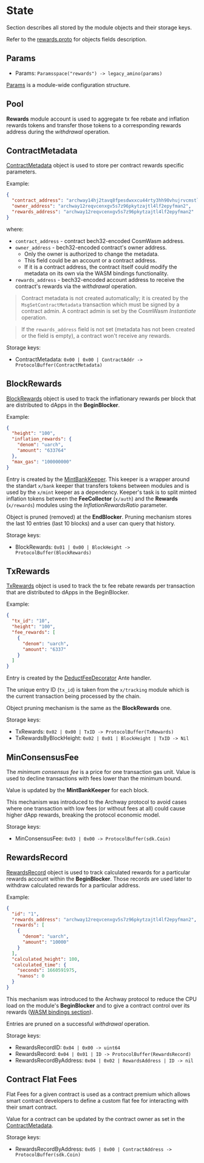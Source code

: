 <!--
order: 1
-->

# State

Section describes all stored by the module objects and their storage keys.

Refer to the [rewards.proto](../../../proto/archway/rewards/v1/rewards.proto) for objects fields description.

## Params

- Params: `Paramsspace("rewards") -> legacy_amino(params)`

[Params](../../../proto/archway/rewards/v1/rewards.proto#L11) is a module-wide configuration structure.

## Pool

**Rewards** module account is used to aggregate tx fee rebate and inflation rewards tokens and transfer those tokens to a corresponding rewards address during the *withdrawal* operation.

## ContractMetadata

[ContractMetadata](../../../proto/archway/rewards/v1/rewards.proto#L31) object is used to store per contract rewards specific parameters.

Example:

```json
{
  "contract_address": "archway14hj2tavq8fpesdwxxcu44rty3hh90vhujrvcmstl4zr3txmfvw9sy85n2u",
  "owner_address": "archway12reqvcenxgv5s7z96pkytzajtl4lf2epyfman2",
  "rewards_address": "archway12reqvcenxgv5s7z96pkytzajtl4lf2epyfman2"
}
```

where:

* `contract_address` - contract bech32-encoded CosmWasm address.
* `owner_address` - bech32-encoded contract's owner address.
  * Only the owner is authorized to change the metadata.
  * This field could be an account or a contract address.
  * If it is a contract address, the contract itself could modify the metadata on its own via the WASM bindings functionality.
* `rewards_address` - bech32-encoded account address to receive the contract's rewards via the *withdrawal* operation.

> Contract metadata is not created automatically; it is created by the `MsgSetContractMetadata` transaction which must be signed by a contract admin.
> A contract admin is set by the CosmWasm *Instantiate* operation.

> If the `rewards_address` field is not set (metadata has not been created or the field is empty), a contract won't receive any rewards.

Storage keys:

- ContractMetadata: `0x00 | 0x00 | ContractAddr -> ProtocolBuffer(ContractMetadata)`

## BlockRewards

[BlockRewards](../../../proto/archway/rewards/v1/rewards.proto#L46) object is used to track the inflationary rewards per block that are distributed to dApps in the **BeginBlocker**.

Example:

```json
{
  "height": "100",
  "inflation_rewards": {
    "denom": "uarch",
    "amount": "633764"
  },
  "max_gas": "100000000"
}
```

Entry is created by the [MintBankKeeper](../mintbankkeeper/keeper.go#L25).
This keeper is a wrapper around the standart `x/bank` keeper that transfers tokens between modules and is used by the `x/mint` keeper as a dependency.
Keeper's task is to split minted inflation tokens between the **FeeCollector** (`x/auth`) and the **Rewards** (`x/rewards`) modules using the *InflationRewardsRatio* parameter.

Object is pruned (removed) at the **EndBlocker**.
Pruning mechanism stores the last 10 entries (last 10 blocks) and a user can query that history.

Storage keys:

* BlockRewards: `0x01 | 0x00 | BlockHeight -> ProtocolBuffer(BlockRewards)`

## TxRewards

[TxRewards](../../../proto/archway/rewards/v1/rewards.proto#L60) object is used to track the tx fee rebate rewards per transaction that are distributed to dApps in the BeginBlocker.

Example:

```json
{
  "tx_id": "10",
  "height": "100",
  "fee_rewards": [
    {
      "denom": "uarch",
      "amount": "6337"
    }
  ]
}
```

Entry is created by the [DeductFeeDecorator](03_ante_handlers.md#DeductFeeDecorator) Ante handler.

The unique entry ID (`tx_id`) is taken from the `x/tracking` module which is the current transaction being processed by the chain.

Object pruning mechanism is the same as the **BlockRewards** one.

Storage keys:

* TxRewards: `0x02 | 0x00 | TxID -> ProtocolBuffer(TxRewards)`
* TxRewardsByBlockHeight:  `0x02 | 0x01 | BlockHeight | TxID -> Nil`

## MinConsensusFee

The *minimum consensus fee* is a price for one transaction gas unit. Value is used to decline transactions with fees lower than the minimum bound.

Value is updated by the **MintBankKeeper** for each block.

This mechanism was introduced to the Archway protocol to avoid cases where one transaction with low fees (or without fees at all) could cause higher dApp rewards, breaking the protocol economic model.

Storage keys:

* MinConsensusFee: `0x03 | 0x00 -> ProtocolBuffer(sdk.Coin)`

## RewardsRecord

[RewardsRecord](../../../proto/archway/rewards/v1/rewards.proto#L78) object is used to track calculated rewards for a particular rewards account within the **BeginBlocker**.
Those records are used later to withdraw calculated rewards for a particular address.

Example:

```json
{
  "id": "1",
  "rewards_address": "archway12reqvcenxgv5s7z96pkytzajtl4lf2epyfman2",
  "rewards": [
    {
      "denom": "uarch",
      "amount": "10000"
    }
  ],
  "calculated_height": 100,
  "calculated_time": {
    "seconds": 1660591975,
    "nanos": 0
  }
}
```

This mechanism was introduced to the Archway protocol to reduce the CPU load on the module's **BeginBlocker** and to give a contract control over its rewards ([WASM bindings section](08_wasm_bindings.md)).

Entries are pruned on a successful *withdrawal* operation.

Storage keys:

* RewardsRecordID: `0x04 | 0x00 -> uint64`
* RewardsRecord: `0x04 | 0x01 | ID -> ProtocolBuffer(RewardsRecord)`
* RewardsRecordByAddress: `0x04 | 0x02 | RewardsAddress | ID -> nil`

## Contract Flat Fees

Flat Fees for a given contract is used as a contract premium which allows smart contract developers to define a custom flat fee for interacting with their smart contract.

Value for a contract can be updated by the contract owner as set in the [ContractMetadata](#contractmetadata). 


Storage keys:

* RewardsRecordByAddress: `0x05 | 0x00 | ContractAddress -> ProtocolBuffer(sdk.Coin)`
